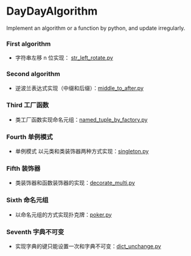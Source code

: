 # DayDayAlgorithm
Implement an algorithm or a function by python, and update irregularly.

### First algorithm
* 字符串左移 n 位实现： [str_left_rotate.py](https://github.com/clnFind/DayDayAlgorithm/blob/master/str_left_rotate.py)

### Second algorithm
* 逆波兰表达式实现（中缀和后缀）：[middle_to_after.py](https://github.com/clnFind/DayDayAlgorithm/blob/master/middle_to_after.py)

### Third 工厂函数
* 类工厂函数实现命名元组：[named_tuple_by_factory.py](https://github.com/clnFind/DayDayAlgorithm/blob/master/named_tuple_by_factory.py)

### Fourth 单例模式
* 单例模式 以元类和类装饰器两种方式实现：[singleton.py](https://github.com/clnFind/DayDayAlgorithm/blob/master/singleton.py)

### Fifth 装饰器
* 类装饰器和函数装饰器的实现：[decorate_multi.py](https://github.com/clnFind/DayDayAlgorithm/blob/master/decorate_multi.py)

### Sixth 命名元组
* 以命名元组的方式实现扑克牌：[poker.py](https://github.com/clnFind/DayDayAlgorithm/blob/master/poker.py)

### Seventh 字典不可变
* 实现字典的键只能设置一次和字典不可变：[dict_unchange.py](https://github.com/clnFind/DayDayAlgorithm/blob/master/dict_unchange.py)
